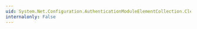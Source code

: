 ```yaml
---
uid: System.Net.Configuration.AuthenticationModuleElementCollection.Clear
internalonly: False
---
```

